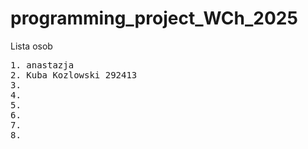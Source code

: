 # programming_project_WCh_2025

Lista osob
<pre>
1. anastazja
2. Kuba Kozlowski 292413
3.
4.
5.
6.
7.
8.
</pre>
